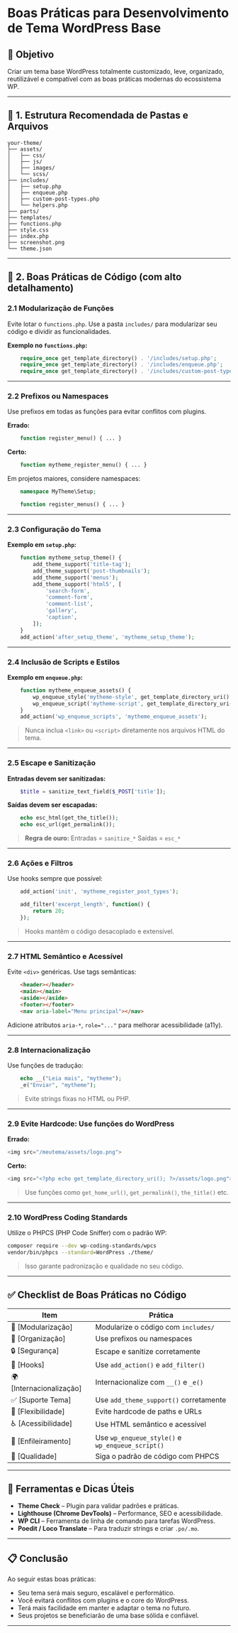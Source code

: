 # Boas Práticas para Desenvolvimento de Tema WordPress Base

## 🌟 Objetivo

Criar um tema base WordPress totalmente customizado, leve, organizado, reutilizável e compatível com as boas práticas modernas do ecossistema WP.

---

## 📂 1. Estrutura Recomendada de Pastas e Arquivos

```
your-theme/
├── assets/
│   ├── css/
│   ├── js/
│   ├── images/
│   └── scss/
├── includes/
│   ├── setup.php
│   ├── enqueue.php
│   ├── custom-post-types.php
│   └── helpers.php
├── parts/
├── templates/
├── functions.php
├── style.css
├── index.php
├── screenshot.png
└── theme.json
```

---

## 🧱 2. Boas Práticas de Código (com alto detalhamento)

### 2.1 Modularização de Funções

Evite lotar o `functions.php`. Use a pasta `includes/` para modularizar seu código e dividir as funcionalidades.

**Exemplo no `functions.php`:**

```php
    require_once get_template_directory() . '/includes/setup.php';
    require_once get_template_directory() . '/includes/enqueue.php';
    require_once get_template_directory() . '/includes/custom-post-types.php';
```

---

### 2.2 Prefixos ou Namespaces

Use prefixos em todas as funções para evitar conflitos com plugins.

**Errado:**

```php
    function register_menu() { ... }
```

**Certo:**

```php
    function mytheme_register_menu() { ... }
```

Em projetos maiores, considere namespaces:

```php
    namespace MyTheme\Setup;

    function register_menus() { ... }
```

---

### 2.3 Configuração do Tema

**Exemplo em `setup.php`:**

```php
    function mytheme_setup_theme() {
        add_theme_support('title-tag');
        add_theme_support('post-thumbnails');
        add_theme_support('menus');
        add_theme_support('html5', [
            'search-form',
            'comment-form',
            'comment-list',
            'gallery',
            'caption',
        ]);
    }
    add_action('after_setup_theme', 'mytheme_setup_theme');
```

---

### 2.4 Inclusão de Scripts e Estilos

**Exemplo em `enqueue.php`:**

```php
    function mytheme_enqueue_assets() {
        wp_enqueue_style('mytheme-style', get_template_directory_uri() . '/assets/css/main.css', [], '1.0');
        wp_enqueue_script('mytheme-script', get_template_directory_uri() . '/assets/js/main.js', [], '1.0', true);
    }
    add_action('wp_enqueue_scripts', 'mytheme_enqueue_assets');
```

> Nunca inclua `<link>` ou `<script>` diretamente nos arquivos HTML do tema.

---

### 2.5 Escape e Sanitização

**Entradas devem ser sanitizadas:**

```php
    $title = sanitize_text_field($_POST['title']);
```

**Saídas devem ser escapadas:**

```php
    echo esc_html(get_the_title());
    echo esc_url(get_permalink());
```

> **Regra de ouro:**
> Entradas = `sanitize_*`
> Saídas = `esc_*`

---

### 2.6 Ações e Filtros

Use hooks sempre que possível:

```php
    add_action('init', 'mytheme_register_post_types');

    add_filter('excerpt_length', function() {
        return 20;
    });
```

> Hooks mantêm o código desacoplado e extensível.

---

### 2.7 HTML Semântico e Acessível

Evite `<div>` genéricas. Use tags semânticas:

```html
    <header></header>
    <main></main>
    <aside></aside>
    <footer></footer>
    <nav aria-label="Menu principal"></nav>
```

Adicione atributos `aria-*`, `role="..."` para melhorar acessibilidade (a11y).

---

### 2.8 Internacionalização

Use funções de tradução:

```php
    echo __("Leia mais", "mytheme");
    _e("Enviar", "mytheme");
```

> Evite strings fixas no HTML ou PHP.

---

### 2.9 Evite Hardcode: Use funções do WordPress

**Errado:**

```php
<img src="/meutema/assets/logo.png">
```

**Certo:**

```php
<img src="<?php echo get_template_directory_uri(); ?>/assets/logo.png">
```

> Use funções como `get_home_url()`, `get_permalink()`, `the_title()` etc.

---

### 2.10 WordPress Coding Standards

Utilize o PHPCS (PHP Code Sniffer) com o padrão WP:

```bash
composer require --dev wp-coding-standards/wpcs
vendor/bin/phpcs --standard=WordPress ./theme/
```

> Isso garante padronização e qualidade no seu código.

---

## ✅ Checklist de Boas Práticas no Código

| Item                      | Prática                                          |
| ------------------------- | ------------------------------------------------ |
| 🧰 [Modularização]        | Modularize o código com `includes/`              |
| 💼 [Organização]          | Use prefixos ou namespaces                       |
| 🔒 [Segurança]            | Escape e sanitize corretamente                   |
| 🔄 [Hooks]                | Use `add_action()` e `add_filter()`              |
| 🌍 [Internacionalização]  | Internacionalize com `__()` e `_e()`             |
| ✅ [Suporte Tema]         | Use `add_theme_support()` corretamente           |
| 🩼 [Flexibilidade]        | Evite hardcode de paths e URLs                   |
| ♿ [Acessibilidade]       | Use HTML semântico e acessível                   |
| 🎯 [Enfileiramento]       | Use `wp_enqueue_style()` e `wp_enqueue_script()` |
| 🧪 [Qualidade]            | Siga o padrão de código com PHPCS                |
---

## 🔧 Ferramentas e Dicas Úteis

* **Theme Check** – Plugin para validar padrões e práticas.
* **Lighthouse (Chrome DevTools)** – Performance, SEO e acessibilidade.
* **WP CLI** – Ferramenta de linha de comando para tarefas WordPress.
* **Poedit / Loco Translate** – Para traduzir strings e criar `.po/.mo`.

---

## 📋 Conclusão

Ao seguir estas boas práticas:

* Seu tema será mais seguro, escalável e performático.
* Você evitará conflitos com plugins e o core do WordPress.
* Terá mais facilidade em manter e adaptar o tema no futuro.
* Seus projetos se beneficiarão de uma base sólida e confiável.

---